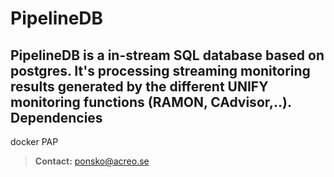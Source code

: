 PipelineDB 
===================

PipelineDB is a in-stream SQL database based on postgres. It's processing streaming monitoring results generated by the different UNIFY monitoring functions (RAMON, CAdvisor,..). 
Dependencies
-------------------
docker
PAP


> **Contact:** ponsko@acreo.se
